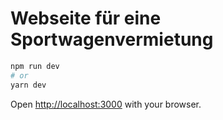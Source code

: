 # Webseite für eine Sportwagenvermietung

```bash
npm run dev
# or
yarn dev
```

Open [http://localhost:3000](http://localhost:3000) with your browser.
